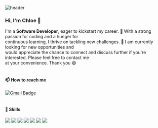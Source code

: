 ![header](https://capsule-render.vercel.app/api?type=waving&color=gradient&height=200&animation=fadeIn&text=Welcome%20😃🐾&fontSize=30&fontAlign=80)

### Hi, I'm Chloe 👋
I'm a <b>Software Developer</b>, eager to kickstart my career.
🌱 With a strong passion for coding and a hunger for <br/>continuous learning, I thrive on tackling new challenges. 🌟 I am currently looking for new opportunities 
and <br/>would appreciate the chance to connect and discuss further if you're interested. 
Please feel free to contact me <br/>at your convenience. Thank you 😄  <br/><br/> 

#### 📫 How to reach me 
[![Gmail Badge](https://img.shields.io/badge/Gmail-d14836?style=flat-square&logo=Gmail&logoColor=white&link=mailto:xx@gmail.com)](mailto:xx@gmail.com) <br/><br/>

#### 🔨 Skills
<p>
   <img src="https://img.shields.io/badge/Java-007396?style=for-the-badge&logo=OpenJDK&logoColor=white"> 
   <img src="https://img.shields.io/badge/Spring-6DB33F?style=for-the-badge&logo=Spring&logoColor=white" /> 
   <img src="https://img.shields.io/badge/Spring Boot-6DB33F?style=for-the-badge&logo=Spring Boot&logoColor=white" /> 
   <img src="https://img.shields.io/badge/JavaScript-F7DF1E?style=for-the-badge&logo=JavaScript&logoColor=white" /> 
   <img src="https://img.shields.io/badge/MySQL-4479A1?style=for-the-badge&logo=MySQL&logoColor=white" /> 
   <img src="https://img.shields.io/badge/PostgreSQL-4169E1?style=for-the-badge&logo=PostgreSQL&logoColor=white"/>
   <img src="https://img.shields.io/badge/Docker-2496ED?style=for-the-badge&logo=Docker&logoColor=white"/>
</p>

<!-- <p>
  <img src="https://img.shields.io/badge/HTML-E34F26?style=for-the-badge&logo=HTML5&logoColor=white" /> 
  <img src="https://img.shields.io/badge/CSS-1572B6?style=for-the-badge&logo=CSS3&logoColor=white" /> 
  <img src="https://img.shields.io/badge/JavaScript-F7DF1E?style=for-the-badge&logo=JavaScript&logoColor=white" /> 
  <img src="https://img.shields.io/badge/React-61DAFB?style=for-the-badge&logo=React&logoColor=white"/>
  <img src="https://img.shields.io/badge/Vue.js-4FC08D?style=for-the-badge&logo=Vue.js&logoColor=white"/>
</p> -->
<br/>
<br/>

<!--  <a href="#">
  <img align="center" src="https://github-readme-stats.vercel.app/api?username=chloesk&show_icons=true&theme=nightowl" />
</a>
<a href="#">
  <img align="center" src="https://github-readme-stats.vercel.app/api/top-langs/?username=chloesk&layout=compact&theme=nightowl" width="43%" />
</a> -->

<!--
**chloesk/chloesk** is a ✨ _special_ ✨ repository because its `README.md` (this file) appears on your GitHub profile.

Here are some ideas to get you started:

- 🔭 I’m currently working on ...
- 🌱 I’m currently learning ...
- 👯 I’m looking to collaborate on ...
- 🤔 I’m looking for help with ...
- 💬 Ask me about ...
- 📫 How to reach me: ...
- 😄 Pronouns: ...
- ⚡ Fun fact: ...
-->
